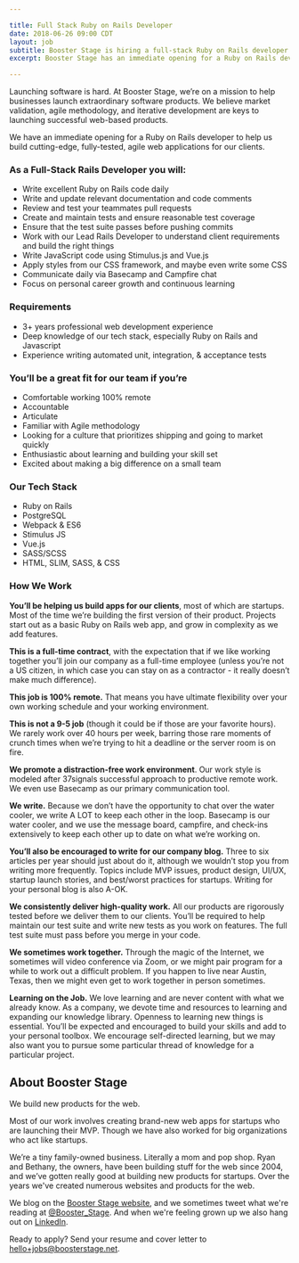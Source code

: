 ```yaml
---

title: Full Stack Ruby on Rails Developer
date: 2018-06-26 09:00 CDT
layout: job
subtitle: Booster Stage is hiring a full-stack Ruby on Rails developer.
excerpt: Booster Stage has an immediate opening for a Ruby on Rails developer to help us build cutting-edge, fully-tested, agile web applications for our clients. 

---
```




Launching software is hard. At Booster Stage, we’re on a mission to help businesses launch extraordinary software products. We believe market validation, agile methodology, and iterative development are keys to launching successful web-based products. 

We have an immediate opening for a Ruby on Rails developer to help us build cutting-edge, fully-tested, agile web applications for our clients. 

### As a Full-Stack Rails Developer you will: 
- Write excellent Ruby on Rails code daily
- Write and update relevant documentation and code comments
- Review and test your teammates pull requests
- Create and maintain tests and ensure reasonable test coverage
- Ensure that the test suite passes before pushing commits
- Work with our Lead Rails Developer to understand client requirements and build the right things
- Write JavaScript code using Stimulus.js and Vue.js
- Apply styles from our CSS framework, and maybe even write some CSS
- Communicate daily via Basecamp and Campfire chat
- Focus on personal career growth and continuous learning

### Requirements
- 3+ years professional web development experience
- Deep knowledge of our tech stack, especially Ruby on Rails and Javascript
- Experience writing automated unit, integration, & acceptance tests

### You’ll be a great fit for our team if you’re
- Comfortable working 100% remote
- Accountable
- Articulate
- Familiar with Agile methodology
- Looking for a culture that prioritizes shipping and going to market quickly
- Enthusiastic about learning and building your skill set
- Excited about making a big difference on a small team

### Our Tech Stack
- Ruby on Rails
- PostgreSQL
- Webpack & ES6
- Stimulus JS
- Vue.js
- SASS/SCSS
- HTML, SLIM, SASS, & CSS

### How We Work

**You’ll be helping us build apps for our clients**, most of which are startups. Most of the time we’re building the first version of their product. Projects start out as a basic Ruby on Rails web app, and grow in complexity as we add features.

**This is a full-time contract**, with the expectation that if we like working together you’ll join our company as a full-time employee (unless you’re not a US citizen, in which case you can stay on as a contractor - it really doesn’t make much difference).

**This job is 100% remote.** That means you have ultimate flexibility over your own working schedule and your working environment.

**This is not a 9-5 job** (though it could be if those are your favorite hours). We rarely work over 40 hours per week, barring those rare moments of crunch times when we’re trying to hit a deadline or the server room is on fire.

**We promote a distraction-free work environment**. Our work style is modeled after 37signals successful approach to productive remote work. We even use Basecamp as our primary communication tool.

**We write.** Because we don’t have the opportunity to chat over the water cooler, we write A LOT to keep each other in the loop. Basecamp is our water cooler, and we use the message board, campfire, and check-ins extensively to keep each other up to date on what we’re working on.

**You’ll also be encouraged to write for our company blog.** Three to six articles per year should just about do it, although we wouldn’t stop you from writing more frequently. Topics include MVP issues, product design, UI/UX, startup launch stories, and best/worst practices for startups. Writing for your personal blog is also A-OK. 

**We consistently deliver high-quality work.** All our products are rigorously tested before we deliver them to our clients. You’ll be required to help maintain our test suite and write new tests as you work on features. The full test suite must pass before you merge in your code.

**We sometimes work together.** Through the magic of the Internet, we sometimes will video conference via Zoom, or we might pair program for a while to work out a difficult problem. If you happen to live near Austin, Texas, then we might even get to work together in person sometimes. 

**Learning on the Job.** We love learning and are never content with what we already know. As a company, we devote time and resources to learning and expanding our knowledge library. Openness to learning new things is essential. You’ll be expected and encouraged to build your skills and add to your personal toolbox. We encourage self-directed learning, but we may also want you to pursue some particular thread of knowledge for a particular project. 



## About Booster Stage

We build new products for the web. 

Most of our work involves creating brand-new web apps for startups who are launching their MVP. Though we have also worked for big organizations who act like startups. 

We’re a tiny family-owned business. Literally a mom and pop shop. Ryan and Bethany, the owners, have been building stuff for the web since 2004, and we’ve gotten really good at building new products for startups. Over the years we've created numerous websites and products for the web.

We blog on the [Booster Stage website](https://boosterstage.net/articles), and
we sometimes tweet what we're reading at
[@Booster_Stage](https://twitter.com/Booster_Stage). And when we're feeling
grown up we also hang out on [LinkedIn](https://www.linkedin.com/company/1292733/).


Ready to apply? Send your resume and cover letter to hello+jobs@boosterstage.net. 
